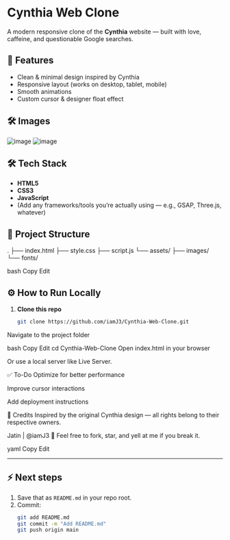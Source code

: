 # Cynthia Web Clone

A modern responsive clone of the **Cynthia** website — built with love, caffeine, and questionable Google searches.

## 🚀 Features

- Clean & minimal design inspired by Cynthia
- Responsive layout (works on desktop, tablet, mobile)
- Smooth animations
- Custom cursor & designer float effect

## 🛠️ Images
![image](https://github.com/user-attachments/assets/3839e444-98bc-4f56-aa5d-b5761abf582c)
![image](https://github.com/user-attachments/assets/3eb5f593-479b-4d67-82bd-49aa5acec40b)


## 🛠️ Tech Stack


- **HTML5**
- **CSS3**
- **JavaScript**
- (Add any frameworks/tools you’re actually using — e.g., GSAP, Three.js, whatever)

## 📂 Project Structure

.
├── index.html
├── style.css
├── script.js
└── assets/
├── images/
└── fonts/

bash
Copy
Edit

## ⚙️ How to Run Locally

1. **Clone this repo**
   ```bash
   git clone https://github.com/iamJ3/Cynthia-Web-Clone.git
Navigate to the project folder

bash
Copy
Edit
cd Cynthia-Web-Clone
Open index.html in your browser

Or use a local server like Live Server.

✅ To-Do
 Optimize for better performance

 Improve cursor interactions

 Add deployment instructions

💖 Credits
Inspired by the original Cynthia design — all rights belong to their respective owners.

Jatin | @iamJ3 🚀
Feel free to fork, star, and yell at me if you break it.

yaml
Copy
Edit

---

## ⚡ Next steps

1. Save that as `README.md` in your repo root.
2. Commit:
   ```bash
   git add README.md
   git commit -m "Add README.md"
   git push origin main

